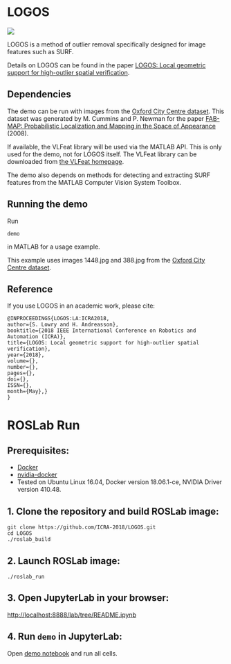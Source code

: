 # LOGOS
<a href="#roslab-run"><img src="https://img.shields.io/badge/ROSLab-run-brightgreen.svg"></a>

LOGOS is a method of outlier removal specifically designed for image features such as SURF. 

Details on LOGOS can be found in the paper [LOGOS: Local geometric support for high-outlier spatial verification](LOGOS.pdf).

## Dependencies

The demo can be run with images from the [Oxford City Centre dataset](http://www.robots.ox.ac.uk/~mobile/IJRR_2008_Dataset/data.html). This dataset was generated by M. Cummins and P. Newman for the paper [FAB-MAP: Probabilistic Localization and Mapping in the Space of Appearance](http://journals.sagepub.com/doi/abs/10.1177/0278364908090961) (2008).

If available, the VLFeat library will be used via the MATLAB API. This is only used for the demo, not for LOGOS itself. The VLFeat library can be downloaded from [the VLFeat homepage](http://www.vlfeat.org/).

The demo also depends on methods for detecting and extracting SURF features from the MATLAB Computer Vision System Toolbox. 

## Running the demo

Run 

```
demo
```

in MATLAB for a usage example. 

This example uses images 1448.jpg and 388.jpg from the [Oxford City Centre dataset](http://www.robots.ox.ac.uk/~mobile/IJRR_2008_Dataset/data.html). 

## Reference

If you use LOGOS in an academic work, please cite:

```
@INPROCEEDINGS{LOGOS:LA:ICRA2018, 
author={S. Lowry and H. Andreasson}, 
booktitle={2018 IEEE International Conference on Robotics and Automation (ICRA)}, 
title={LOGOS: Local geometric support for high-outlier spatial verification}, 
year={2018}, 
volume={}, 
number={}, 
pages={}, 
doi={}, 
ISSN={}, 
month={May},}
}
```

# ROSLab Run

## Prerequisites:
* [Docker](https://www.docker.com/)
* [nvidia-docker](https://github.com/nvidia/nvidia-docker/wiki/Installation-(version-2.0))
* Tested on Ubuntu Linux 16.04, Docker version 18.06.1-ce, NVIDIA Driver version 410.48.

## 1. Clone the repository and build ROSLab image:
```
git clone https://github.com/ICRA-2018/LOGOS.git
cd LOGOS
./roslab_build
```
## 2. Launch ROSLab image:
```
./roslab_run
```
## 3. Open JupyterLab in your browser:
[http://localhost:8888/lab/tree/README.ipynb](http://localhost:8888/lab/tree/README.ipynb)

## 4. Run `demo` in JupyterLab:
Open [demo notebook](./demo.ipynb) and run all cells.
